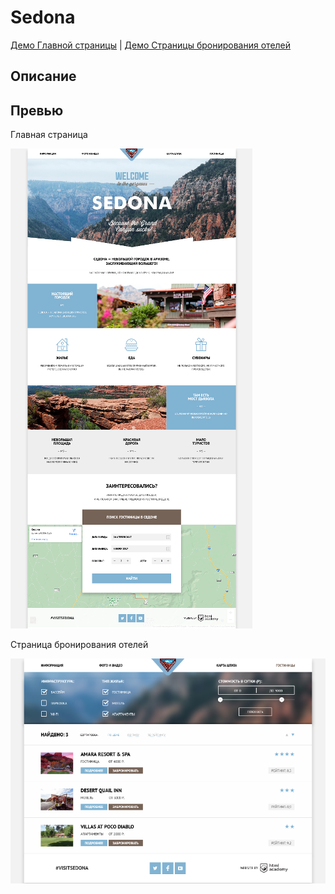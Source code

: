 # Sedona

[Демо Главной страницы](https://egarnaga.github.io/511499-sedona/) | [Демо Страницы бронирования отелей](https://egarnaga.github.io/511499-sedona/hotels.html)

## Описание

## Превью

Главная страница

<img src="preview-1.png" alt="Превью 1">

Страница бронирования отелей

<img src="preview-2.png" alt="Превью 2">
